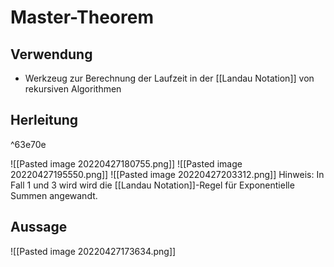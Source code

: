 # Master-Theorem

## Verwendung

- Werkzeug zur Berechnung der Laufzeit in der [[Landau Notation]] von rekursiven Algorithmen

## Herleitung

^63e70e

![[Pasted image 20220427180755.png]]
![[Pasted image 20220427195550.png]]
![[Pasted image 20220427203312.png]]
Hinweis: In Fall $1$ und $3$ wird wird die [[Landau Notation]]-Regel für Exponentielle Summen angewandt.

## Aussage

![[Pasted image 20220427173634.png]]
